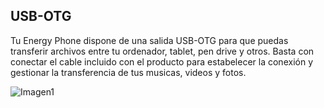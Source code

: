 ## USB-OTG

Tu Energy Phone dispone de una salida USB-OTG para que puedas transferir archivos entre tu ordenador, tablet, pen drive y otros. Basta con conectar el cable incluido con el producto para estabelecer la conexión y gestionar la transferencia de tus musicas, videos y fotos.

![Imagen1](http://static.energysistem.com/images/manuals/39530/53709926100aa.jpg)

